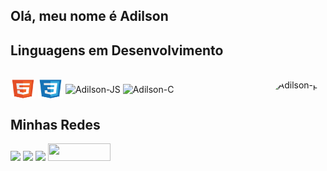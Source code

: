 ## Olá, meu nome é Adilson




  ## Linguagens em Desenvolvimento
 <div style="display: inline_block"><br>
  <img align="center" alt="Adilson-HTML" height="30" width="40" src="https://raw.githubusercontent.com/devicons/devicon/master/icons/html5/html5-original.svg">
  <img align="center" alt="Adilson-CSS" height="30" width="40" src="https://raw.githubusercontent.com/devicons/devicon/master/icons/css3/css3-original.svg"> 
  <img align="center" alt="Adilson-JS" height="30" width="40" src="https://cdn.jsdelivr.net/gh/devicons/devicon/icons/javascript/javascript-original.svg" />
  <img align="center" alt="Adilson-C" height="30" width="40" src="https://cdn.jsdelivr.net/gh/devicons/devicon/icons/c/c-original.svg" />

   <img align="right" alt="Adilson-pic" height="150" style="border-radius:50px;" src="https://c.tenor.com/elMUDWUqM6EAAAAC/tenor.gif">
</div>
 
## Minhas Redes
  
 <div>
  <a href="https://www.instagram.com/adilson_silvajr/" target="_blank"><img src="https://img.shields.io/badge/-Instagram-%23E4405F?style=for-the-badge&logo=instagram&logoColor=white" target="_blank"></a>
   <a href = "mailto:adilsonfsilvajr@gmail.com"><img src="https://img.shields.io/badge/-Gmail-%23333?style=for-the-badge&logo=gmail&logoColor=white" target="_blank"></a>
  <a href="https://https://www.linkedin.com/in/adilsonfsilvajr/" target="_blank"><img src="https://img.shields.io/badge/-LinkedIn-%230077B5?style=for-the-badge&logo=linkedin&logoColor=white" target="_blank"></a> 
    <a href="https://web.dio.me/users/adilsonfsilvajr" target="_blank"><img width="100" height="28" src="https://hermes.digitalinnovation.one/assets/diome/logo.png" target="_blank"></a>
 </div>
